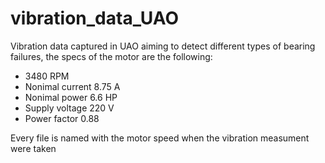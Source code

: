 # vibration_data_UAO

Vibration data captured in UAO aiming to detect different types of bearing failures, the specs of the motor are the following:

- 3480 RPM
- Nonimal current 8.75 A
- Nonimal power 6.6 HP
- Supply voltage 220 V
- Power factor 0.88

Every file is named with the motor speed when the vibration measument were taken 
